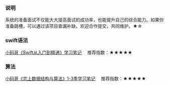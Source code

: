 ### 说明
系统的准备面试不仅能大大提高面试的成功率，也能提升自己的综合能力。如果你准备跳槽，可以通过该项目查漏补缺。欢迎合作提交，共同维护。★☆

### swift语法
[小码哥《Swift从入门到精通》学习笔记](https://www.cnblogs.com/tzsh1007/category/1511704.html)&emsp; 推荐指数：★★★★★


### 算法
[小码哥《恋上数据结构与算法》1-3季学习笔记](https://github.com/rogertan30/Love-Leetcode)&emsp; 推荐指数：★★★★★

